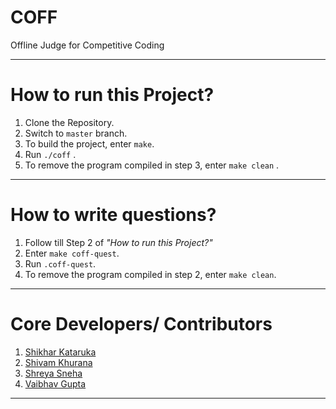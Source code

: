 # COFF

Offline Judge for Competitive Coding 

---

# How to run this Project?

1) Clone the Repository.
2) Switch to `master` branch.
3) To build the project, enter `make`.
4) Run `./coff` .
5) To remove the program compiled in step 3, enter `make clean` .

---

# How to write questions?

1) Follow till Step 2 of *"How to run this Project?"*
2) Enter `make coff-quest`.
3) Run `.coff-quest`.
4) To remove the program compiled in step 2, enter `make clean`.

---

# Core Developers/ Contributors

1) [Shikhar Kataruka](https://github.com/shikhar9820)
2) [Shivam Khurana](https://github.com/SeeBoom)
3) [Shreya Sneha](https://github.com/shreyasneha29)
4) [Vaibhav Gupta](https://github.com/VARoDeK)

---
